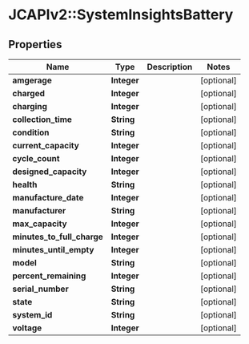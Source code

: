 # JCAPIv2::SystemInsightsBattery

## Properties
Name | Type | Description | Notes
------------ | ------------- | ------------- | -------------
**amgerage** | **Integer** |  | [optional] 
**charged** | **Integer** |  | [optional] 
**charging** | **Integer** |  | [optional] 
**collection_time** | **String** |  | [optional] 
**condition** | **String** |  | [optional] 
**current_capacity** | **Integer** |  | [optional] 
**cycle_count** | **Integer** |  | [optional] 
**designed_capacity** | **Integer** |  | [optional] 
**health** | **String** |  | [optional] 
**manufacture_date** | **Integer** |  | [optional] 
**manufacturer** | **String** |  | [optional] 
**max_capacity** | **Integer** |  | [optional] 
**minutes_to_full_charge** | **Integer** |  | [optional] 
**minutes_until_empty** | **Integer** |  | [optional] 
**model** | **String** |  | [optional] 
**percent_remaining** | **Integer** |  | [optional] 
**serial_number** | **String** |  | [optional] 
**state** | **String** |  | [optional] 
**system_id** | **String** |  | [optional] 
**voltage** | **Integer** |  | [optional] 


